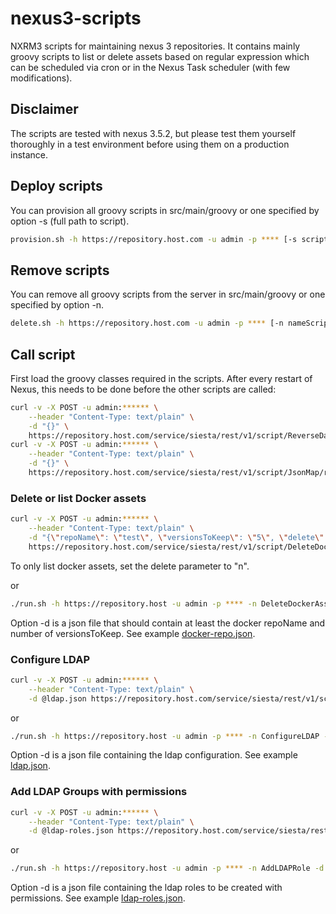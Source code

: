 # nexus3-scripts
NXRM3 scripts for maintaining nexus 3 repositories. It contains mainly groovy scripts
to list or delete assets based on regular expression which can be scheduled via cron or in
the Nexus Task scheduler (with few modifications).

## Disclaimer
The scripts are tested with nexus 3.5.2, but please test them yourself thoroughly in a test
environment before using them on a production instance.

## Deploy scripts

You can provision all groovy scripts in src/main/groovy or one specified by option -s (full path to script).

```bash
provision.sh -h https://repository.host.com -u admin -p **** [-s script]
```

## Remove scripts

You can remove all groovy scripts from the server in src/main/groovy or one specified by option -n.

```bash
delete.sh -h https://repository.host.com -u admin -p **** [-n nameScript]
```

## Call script

First load the groovy classes required in the scripts. After every restart of Nexus, this needs to
be done before the other scripts are called:

```bash
curl -v -X POST -u admin:****** \
    --header "Content-Type: text/plain" \
    -d "{}" \
    https://repository.host.com/service/siesta/rest/v1/script/ReverseDateTimeComparator/run
curl -v -X POST -u admin:****** \
    --header "Content-Type: text/plain" \
    -d "{}" \
    https://repository.host.com/service/siesta/rest/v1/script/JsonMap/run
```

### Delete or list Docker assets

```bash
curl -v -X POST -u admin:****** \
    --header "Content-Type: text/plain" \
    -d "{\"repoName\": \"test\", \"versionsToKeep\": \"5\", \"delete\": \"y\", \"imageFilter\": \"prefix/.*\"}" \
    https://repository.host.com/service/siesta/rest/v1/script/DeleteDockerAssets/run
```
To only list docker assets, set the delete parameter to "n".

or

```bash
./run.sh -h https://repository.host -u admin -p **** -n DeleteDockerAssets -d mydocker-repo.json
```

Option -d is a json file that should contain at least the docker repoName and number of versionsToKeep.
See example [docker-repo.json].

### Configure LDAP

```bash
curl -v -X POST -u admin:****** \
    --header "Content-Type: text/plain" \
    -d @ldap.json https://repository.host.com/service/siesta/rest/v1/script/ConfigureLDAP/run
```

or

```bash
./run.sh -h https://repository.host -u admin -p **** -n ConfigureLDAP -d ldap.json
```

Option -d is a json file containing the ldap configuration. See example [ldap.json].

### Add LDAP Groups with permissions

```bash
curl -v -X POST -u admin:****** \
    --header "Content-Type: text/plain" \
    -d @ldap-roles.json https://repository.host.com/service/siesta/rest/v1/script/AddLDAPRole/run
```

or

```bash
./run.sh -h https://repository.host -u admin -p **** -n AddLDAPRole -d ldap-roles.json
```

Option -d is a json file containing the ldap roles to be created with permissions.
See example [ldap-roles.json].

[docker-repo.json]: src/test/integration-test/docker-test.json
[ldap.json]: src/test/integration-test/ldap.json
[ldap-roles.json]: src/test/integration-test/ldap-roles.json
